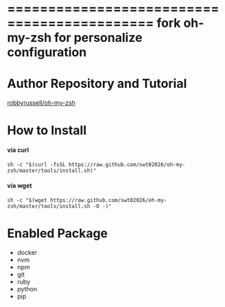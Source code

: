 ============================================
fork oh-my-zsh for personalize configuration
============================================

# Author Repository and Tutorial

[robbyrussell/oh-my-zsh](https://github.com/robbyrussell/oh-my-zsh)

# How to Install

#### via curl

`sh -c "$(curl -fsSL https://raw.github.com/swt02026/oh-my-zsh/master/tools/install.sh)"`

#### via wget

`sh -c "$(wget https://raw.github.com/swt02026/oh-my-zsh/master/tools/install.sh -O -)"`

# Enabled Package

* docker
* nvm
* npm
* git
* ruby
* python
* pip

